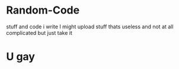 # Random-Code
stuff and code i write
I might upload stuff thats useless and not at all complicated but just take it
# U gay
